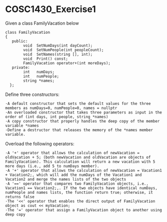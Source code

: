 # COSC1430_Exercise1

Given a class FamilyVacation below

    class FamilyVacation
    {
       public:
            void  SetNumDays(int dayCount);
            void  SetNumPeople(int peopleCount);
            void  SetNames(string [], int);
            void  Print() const;
            FamilyVacation operator+(int moreDays);
       private:
            int   numDays;
            int   numPeople;
            string *names;
      };
      
Define three constructors:

    ·A default constructor that sets the default values for the three members as numDays=0, numPeople=0, names = nullptr
    ·An overloaded constructor that takes three parameters as input in the order of (int days, int people, string *names)
    ·A copy constructor that properly handles the deep copy of the member variable *names
    ·Define a destructor that releases the memory of the *names member variable.

Overload the following operators:

    ·A '+' operator that allows the calculation of newVacation = oldVacation + 5; (both newVacation and oldVacation are objects of FamilyVacation). This calculation will return a new vacation with 5 more days (i.e., add 5 to numDays member).
    ·A '+' operator that allows the calculation of newVacation = Vacation1 + Vacation2;, which will add the numDays of the Vacation1 and Vacation2 and merge the names lists of the two objects
    ·A '==' operator that compares two FamilyVacation objects, i.e., Vacation1 == Vacation2;,. If the two objects have identical numDays, numPeople and names lists, the function return true; otherwise, it returns false
    ·The '<<' operator that enables the direct output of FamilyVacation object as cout << myVacation;
    ·The '=' operator that assign a FamilyVacation object to another using deep copy
